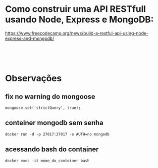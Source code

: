 
# Como construir uma API RESTfull usando Node, Express e MongoDB:

https://www.freecodecamp.org/news/build-a-restful-api-using-node-express-and-mongodb/

<br>
<br>
<br>

# Observações

## fix no warning do mongoose 
`mongoose.set('strictQuery', true);`
## conteiner mongodb sem senha
`docker run -d -p 27017:27017 -e AUTH=no mongodb`

## acessando bash do container
`docker exec -it nome_do_conteiner bash`



